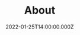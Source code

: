 ---
title: About
date: 2022-01-25T14:00:00.000Z
authorbox: false
sidebar: false
weight: 40
menu: main
---